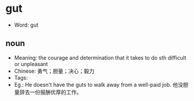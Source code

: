 # gut

- Word: gut

## noun

- Meaning: the courage and determination that it takes to do sth difficult or unpleasant
- Chinese: 勇气；胆量；决心；毅力
- Tags: 
- Eg.: He doesn't have the guts to walk away from a well-paid job. 他没胆量辞去一份报酬优厚的工作。

